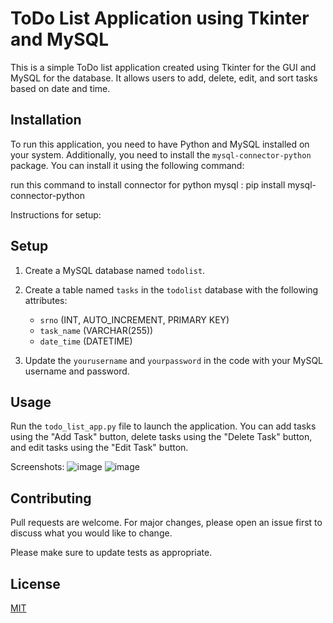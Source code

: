 # ToDo List Application using Tkinter and MySQL

This is a simple ToDo list application created using Tkinter for the GUI and MySQL for the database. It allows users to add, delete, edit, and sort tasks based on date and time.

## Installation

To run this application, you need to have Python and MySQL installed on your system. Additionally, you need to install the `mysql-connector-python` package. You can install it using the following command:

run this command to install connector for python mysql :
pip install mysql-connector-python

Instructions for setup: 


## Setup

1. Create a MySQL database named `todolist`.
2. Create a table named `tasks` in the `todolist` database with the following attributes:
    - `srno` (INT, AUTO_INCREMENT, PRIMARY KEY)
    - `task_name` (VARCHAR(255))
    - `date_time` (DATETIME)

3. Update the `yourusername` and `yourpassword` in the code with your MySQL username and password.

## Usage

Run the `todo_list_app.py` file to launch the application. You can add tasks using the "Add Task" button, delete tasks using the "Delete Task" button, and edit tasks using the "Edit Task" button.

Screenshots: 
![image](https://github.com/shelkeom230/CODESOFT/assets/104075298/55ec6143-31db-42e0-9fad-1156e9716587)
![image](https://github.com/shelkeom230/CODESOFT/assets/104075298/ef29c960-4337-4dce-83fa-c530e3317a64)


## Contributing

Pull requests are welcome. For major changes, please open an issue first to discuss what you would like to change.

Please make sure to update tests as appropriate.

## License

[MIT](https://choosealicense.com/licenses/mit/)
